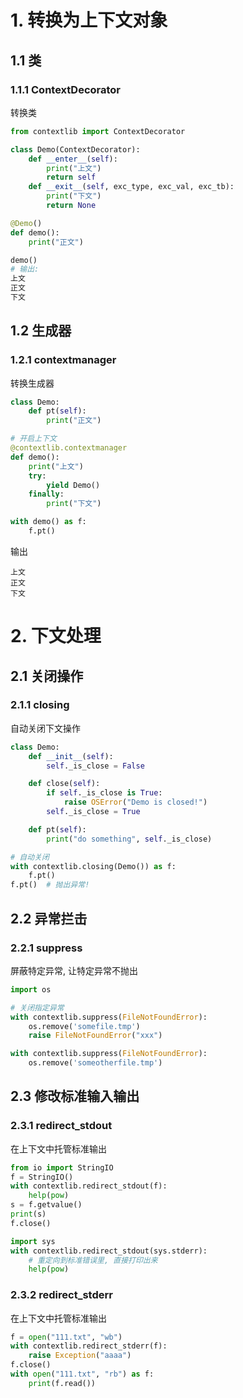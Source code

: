 # 1. 转换为上下文对象

## 1.1 类

### 1.1.1 ContextDecorator

转换类

```python
from contextlib import ContextDecorator

class Demo(ContextDecorator):
    def __enter__(self):
        print("上文")
        return self
    def __exit__(self, exc_type, exc_val, exc_tb):
        print("下文")
        return None

@Demo()
def demo():
    print("正文")

demo()
# 输出:
上文
正文
下文
```

## 1.2 生成器

### 1.2.1 contextmanager

转换生成器

```python
class Demo:
    def pt(self):
        print("正文")

# 开启上下文
@contextlib.contextmanager
def demo():
    print("上文")
    try:
        yield Demo()
    finally:
        print("下文")

with demo() as f:
    f.pt()
```

输出

```shell
上文
正文
下文
```

# 2. 下文处理

## 2.1 关闭操作

### 2.1.1 closing

自动关闭下文操作

```python
class Demo:
    def __init__(self):
        self._is_close = False

    def close(self):
        if self._is_close is True:
            raise OSError("Demo is closed!")
        self._is_close = True

    def pt(self):
        print("do something", self._is_close)

# 自动关闭
with contextlib.closing(Demo()) as f:
    f.pt()
f.pt()  # 抛出异常!
```

## 2.2 异常拦击

### 2.2.1 suppress

屏蔽特定异常, 让特定异常不抛出

```python
import os

# 关闭指定异常
with contextlib.suppress(FileNotFoundError):
    os.remove('somefile.tmp')
    raise FileNotFoundError("xxx")

with contextlib.suppress(FileNotFoundError):
    os.remove('someotherfile.tmp')
```

## 2.3 修改标准输入输出

### 2.3.1  redirect_stdout

在上下文中托管标准输出

```python
from io import StringIO
f = StringIO()
with contextlib.redirect_stdout(f):
    help(pow)
s = f.getvalue()
print(s)
f.close()

import sys
with contextlib.redirect_stdout(sys.stderr):
    # 重定向到标准错误里, 直接打印出来
    help(pow)
```

### 2.3.2 redirect_stderr

在上下文中托管标准输出

```python
f = open("111.txt", "wb")
with contextlib.redirect_stderr(f):
    raise Exception("aaaa")
f.close()
with open("111.txt", "rb") as f:
    print(f.read())
```

